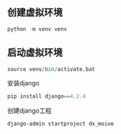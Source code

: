 ## 创建虚拟环境

```python
python -m venv venv
```

## 启动虚拟环境

```python
source venv/bin/activate.bat
```

安装django

```python
pip install django==4.2.4
```

创建django工程

```
django-admin startproject dx_moive
```


